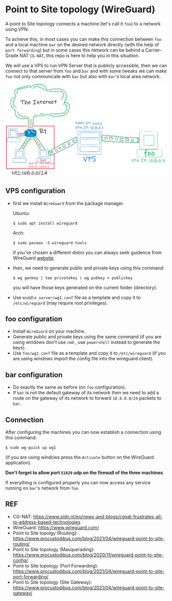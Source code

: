 # Point to Site topology (WireGuard)
A point to Site topology connects a machine (let's call it `foo`) to a network using VPN.

To achieve this, in most cases you can make this connection between `foo` and a local machine `bar` on the desired network directly (with the help of `port forwarding`) but in some cases this network can be behind a Carrier-Grade NAT `CG-NAT`, this repo is here to help you in this situation.

We will use a VPS to run VPN Server that is publicly accessible, then we can connect to that server from `foo` and `bar` and with some tweaks we can make `foo` not only communicate with `bar` but also with `bar`'s local area network.

![point to site topology figure](images/point_to_site.png)
## VPS configuration
* first we install `WireGuard` from the package manager.

    Ubuntu:
    ```
    $ sudo apt install wireguard
    ```
    Arch:
    ```
    $ sudo pacman -S wireguard-tools
    ```

    if you've chosen a different distro you can always seek guidence from WireGuard [website](https://www.wireguard.com/install/ "https://www.wireguard.com/install/").

* then, we need to generate public and private keys using this command:
    ```
    $ wg genkey | tee privatekey | wg pubkey > publickey
    ```
    you will have those keys generated on the current folder (directory).
* Use `middle_server/wg1.conf` file as a template and copy it  to `/etc/wireguard` (may require root privileges).

## foo configuration
* Install `WireGuard` on your machine.
* Generate public and private keys using the same command (if you are using windows don't use `cmd` , use `powershell` instead to generate the keys).
* Use `foo/wg1.conf` file as a template and copy it  to `/etc/wireguard` (if you are using windows import the config file into the wireguard client).
## bar configuration
* Do exactly the same as before (on `foo` configuration).
* If `bar` is not the default gateway of its network then we need to add a route on the gateway of its network to forward `10.8.0.0/24` packets to `bar`.
## Connection
After configuring the machines you can now establish a connection using this command:
```
$ sudo wg-quick up wg1
```
(if you are using windows press the `Activate` button on the WireGuard application).

**Don't forget to allow port `51820` udp on the firewall of the three machines**.

If everything is configured properly you can now access any service running on `bar`'s network from `foo`.
## REF

* CG-NAT: https://www.sidn.nl/en/news-and-blogs/cgnat-frustrates-all-ip-address-based-technologies
* WireGuard: https://www.wireguard.com/
* Point to Site topolgy (Routing): https://www.procustodibus.com/blog/2021/04/wireguard-point-to-site-routing/
* Point to Site topology (Masquerading): https://www.procustodibus.com/blog/2020/11/wireguard-point-to-site-config/
* Point to Site topology (Port Forwarding): https://www.procustodibus.com/blog/2021/04/wireguard-point-to-site-port-forwarding/
* Point to Site topology (Site Gateway): https://www.procustodibus.com/blog/2021/04/wireguard-point-to-site-gateway/
